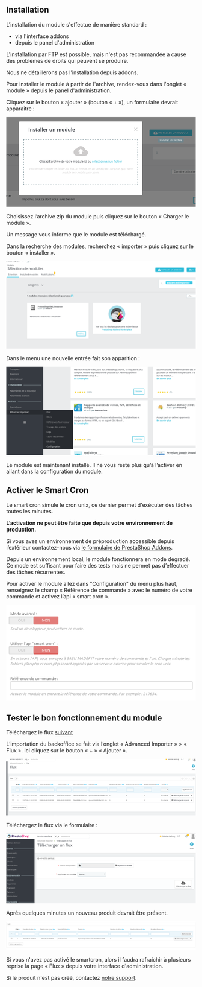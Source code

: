 ## Installation

L'installation du module s'effectue de manière standard :
- via l'interface addons
- depuis le panel d'administration

L'installation par FTP est possible, mais n'est pas recommandée à cause des problèmes de droits qui peuvent se produire.

Nous ne détaillerons pas l'installation depuis addons.

Pour installer le module à partir de l'archive, rendez-vous dans l'onglet « module » depuis le panel d'administration.

Cliquez sur le bouton « ajouter » (bouton « + »), un formulaire devrait apparaitre :

![image alt text](media/install_1.png)

Choisissez l’archive zip du module puis cliquez sur le bouton « Charger le module ».

Un message vous informe que le module est téléchargé.

Dans la recherche des modules, recherchez « importer » puis cliquez sur le bouton « installer ».

![image alt text](media/install_2.png)

Dans le menu une nouvelle entrée fait son apparition :

![image alt text](media/menu.png)

Le module est maintenant installé. Il ne vous reste plus qu’à l’activer en allant dans la configuration du module.

## Activer le Smart Cron

Le smart cron simule le cron unix, ce dernier permet d'exécuter des tâches toutes les minutes.

**L’activation ne peut être faite que depuis votre environnement de production.**

Si vous avez un environnement de préproduction accessible depuis l’extérieur contactez-nous via [le formulaire de PrestaShop Addons](https://addons.prestashop.com/fr/contactez-nous?id_product=7951).

Depuis un environnement local, le module fonctionnera en mode dégradé. Ce mode est suffisant pour faire des tests mais ne permet pas d’effectuer des tâches récurrentes.

Pour activer le module allez dans "Configuration" du menu plus haut, renseignez le champ « Référence de commande » avec le numéro de votre commande et activez l’api « smart cron ».

![image alt text](media/image_3.png)

## Tester le bon fonctionnement du module

Téléchargez le flux [suivant](!flow/check-install.xml)

L’importation du backoffice se fait via l’onglet « Advanced Importer » > « Flux ». Ici cliquez sur le bouton « + » « Ajouter ».

![image alt text](media/add-flow-1.png)

Téléchargez le flux via le formulaire :

![image alt text](media/add-flow-2.png)

Après quelques minutes un nouveau produit devrait être présent.

![image alt text](media/image_5.png)

Si vous n'avez pas activé le smartcron, alors il faudra rafraichir à plusieurs reprise la page « Flux » depuis votre interface d'administration.

Si le produit n'est pas créé, contactez [notre support](https://addons.prestashop.com/fr/contactez-nous?id_product=7951).
